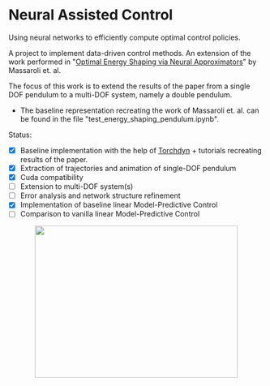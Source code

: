 # Neural Assisted Control
Using neural networks to efficiently compute optimal control policies.

A project to implement data-driven control methods. An extension of the work performed in "[Optimal Energy Shaping via Neural Approximators](https://arxiv.org/abs/2101.05537)" by Massaroli et. al. 

The focus of this work is to extend the results of the paper from a single DOF pendulum to a multi-DOF system, namely a double pendulum.

- The baseline representation recreating the work of Massaroli et. al. can be found in the file "test_energy_shaping_pendulum.ipynb".

Status:
- [x] Baseline implementation with the help of [Torchdyn](https://github.com/DiffEqML/torchdyn) + tutorials recreating results of the paper.
- [x] Extraction of trajectories and animation of single-DOF pendulum
- [x] Cuda compatibility
- [ ] Extension to multi-DOF system(s)
- [ ] Error analysis and network structure refinement
- [X] Implementation of baseline linear Model-Predictive Control
- [ ] Comparison to vanilla linear Model-Predictive Control

<p align="center">
  <img src="https://github.com/kevin-troy/neural_optimal_control/blob/main/sandbox/swingup.gif" width="400" height="300" />
</p>
